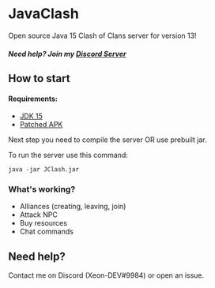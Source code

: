 # JavaClash
Open source Java 15 Clash of Clans server for version 13!

##### Need help? Join my [Discord Server](https://discord.gg/YuV4PbwX99)

## How to start
#### Requirements:
- [JDK 15](https://www.oracle.com/ru/java/technologies/javase-jdk15-downloads.html)
- [Patched APK](https://drive.google.com/file/d/19YtdWWQ7iY_Y_FY8V-YBQAFs_vZJW8Qs/view?usp=sharing)

Next step you need to compile the server OR use prebuilt jar.

To run the server use this command:

```
java -jar JClash.jar
```

### What's working?
- Alliances (creating, leaving, join)
- Attack NPC
- Buy resources
- Chat commands


## Need help?
Contact me on Discord (Xeon-DEV#9984) or open an issue.
